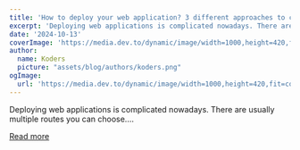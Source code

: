 ```yaml
---
title: 'How to deploy your web application? 3 different approaches to consider (+1 bonus)'
excerpt: 'Deploying web applications is complicated nowadays. There are usually multiple routes you can choose....'
date: '2024-10-13'
coverImage: 'https://media.dev.to/dynamic/image/width=1000,height=420,fit=cover,gravity=auto,format=auto/https%3A%2F%2Fdev-to-uploads.s3.amazonaws.com%2Fuploads%2Farticles%2Feod86mo501hern2pv3lg.png'
author:
  name: Koders
  picture: "assets/blog/authors/koders.png"
ogImage:
  url: 'https://media.dev.to/dynamic/image/width=1000,height=420,fit=cover,gravity=auto,format=auto/https%3A%2F%2Fdev-to-uploads.s3.amazonaws.com%2Fuploads%2Farticles%2Feod86mo501hern2pv3lg.png'
---
```


Deploying web applications is complicated nowadays. There are usually multiple routes you can choose....

[Read more](https://dev.to/wimadev/how-to-deploy-your-web-application-3-different-approaches-to-consider-1-bonus-5gp7)
